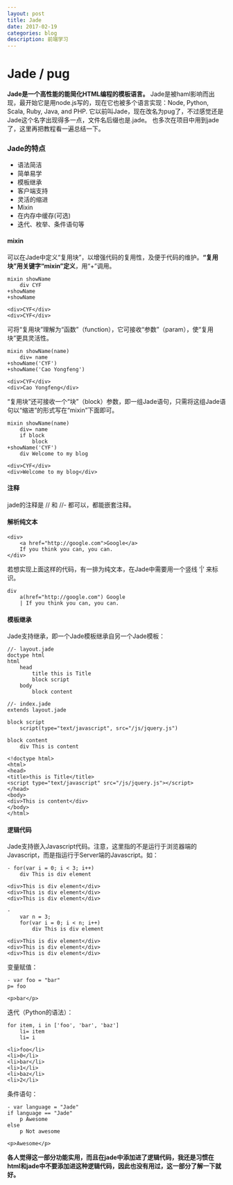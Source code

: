 ```yaml
---
layout: post
title: Jade  
date: 2017-02-19
categories: blog
description: 前端学习
---
```


# Jade / pug      
**Jade是一个高性能的能简化HTML编程的模板语言。**
Jade是被haml影响而出现，最开始它是用node.js写的，现在它也被多个语言实现：Node, Python, Scala, Ruby, Java, and PHP. 
它以前叫Jade，现在改名为pug了，不过感觉还是Jade这个名字出现得多一点，文件名后缀也是.jade。
也多次在项目中用到jade了，这里再把教程看一遍总结一下。      

### Jade的特点      
 - 语法简洁      
 - 简单易学      
 - 模板继承      
 - 客户端支持      
 - 灵活的缩进      
 - Mixin      
 - 在内存中缓存(可选)      
 - 迭代、枚举、条件语句等            

#### mixin      
可以在Jade中定义“复用块”，以增强代码的复用性，及便于代码的维护。**“复用块”用关键字“mixin”定义**，用“+”调用。      

```
mixin showName
	div CYF
+showName
+showName

<div>CYF</div>
<div>CYF</div>
```
可将“复用块”理解为“函数”（function），它可接收“参数”（param），使“复用块”更具灵活性。      

```
mixin showName(name)
	div= name
+showName('CYF')
+showName('Cao Yongfeng')

<div>CYF</div>
<div>Cao Yongfeng</div>
```
“复用块”还可接收一个“块”（block）参数，即一组Jade语句，只需将这组Jade语句以“缩进”的形式写在“mixin”下面即可。      

```
mixin showName(name)
	div= name
	if block
		block
+showName('CYF')
	div Welcome to my blog

<div>CYF</div>
<div>Welcome to my blog</div>
```

#### 注释      
jade的注释是 // 和 //- 都可以，都能嵌套注释。      

#### 解析纯文本      

```
<div>
	<a href="http://google.com">Google</a>
	If you think you can, you can.
</div>
```
若想实现上面这样的代码，有一排为纯文本，在Jade中需要用一个竖线 ‘|’ 来标识。      

```
div
	a(href="http://google.com") Google
	| If you think you can, you can.
```

#### 模板继承      
Jade支持继承，即一个Jade模板继承自另一个Jade模板：      

``` 
//- layout.jade
doctype html
html
	head
		title this is Title
		block script
	body
		block content
		
//- index.jade
extends layout.jade

block script
	script(type="text/javascript", src="/js/jquery.js")

block content
	div This is content
```

```
<!doctype html>
<html>
<head>
<title>this is Title</title>
<script type="text/javascript" src="/js/jquery.js"></script>
</head>
<body>
<div>This is content</div>
</body>
</html>
```

#### 逻辑代码      
Jade支持嵌入Javascript代码。注意，这里指的不是运行于浏览器端的Javascript，而是指运行于Server端的Javascript。如：      

```
- for(var i = 0; i < 3; i++)
	div This is div element

<div>This is div element</div>
<div>This is div element</div>
<div>This is div element</div>
```

```
-
	var n = 3;
	for(var i = 0; i < n; i++)
		div This is div element

<div>This is div element</div>
<div>This is div element</div>
<div>This is div element</div>
```
变量赋值：      

```
- var foo = "bar"
p= foo

<p>bar</p>
```
迭代（Python的语法）：      

```
for item, i in ['foo', 'bar', 'baz']
	li= item
	li= i

<li>foo</li>
<li>0</li>
<li>bar</li>
<li>1</li>
<li>baz</li>
<li>2</li>
```
条件语句：      

```
- var language = "Jade"
if language == "Jade"
	p Awesome
else
	p Not awesome
	
<p>Awesome</p>
```

**各人觉得这一部分功能实用，而且在jade中添加进了逻辑代码，我还是习惯在html和jade中不要添加进这种逻辑代码，因此也没有用过，这一部分了解一下就好。**      